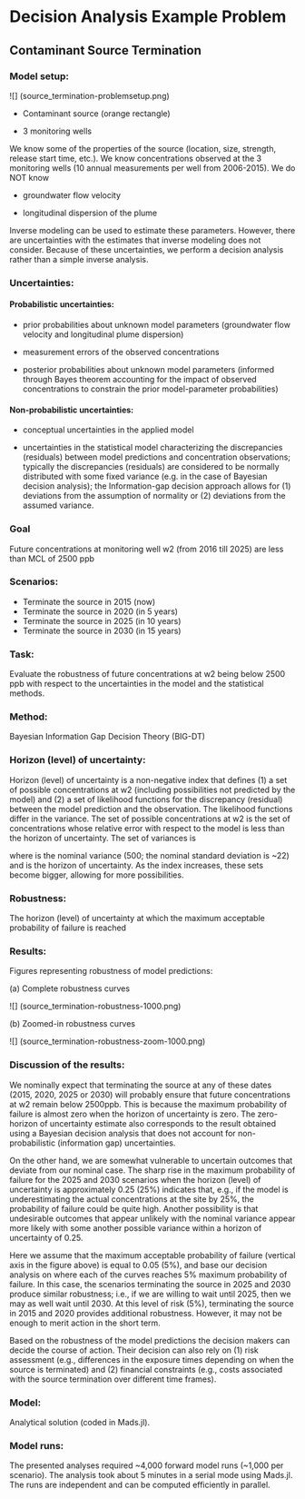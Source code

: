 # Decision Analysis Example Problem
## Contaminant Source Termination

### Model setup:

![] (source_termination-problemsetup.png)

* Contaminant source (orange rectangle)

* 3 monitoring wells

We know some of the properties of the source (location, size, strength, release start time, etc.).
We know concentrations observed at the 3 monitoring wells (10 annual measurements per well from 2006-2015).
We do NOT know

*	groundwater flow velocity

*	longitudinal dispersion of the plume

Inverse modeling can be used to estimate these parameters.
However, there are uncertainties with the estimates that inverse modeling does not consider.
Because of these uncertainties, we perform a decision analysis rather than a simple inverse analysis.

### Uncertainties:

#### Probabilistic uncertainties:

*	prior probabilities about unknown model parameters (groundwater flow velocity and longitudinal plume dispersion)

*	measurement errors of the observed concentrations

*	posterior probabilities about unknown model parameters (informed through Bayes theorem accounting for the impact of observed concentrations to constrain the prior model-parameter probabilities)

#### Non-probabilistic uncertainties:

*	conceptual uncertainties in the applied model

*	uncertainties in the statistical model characterizing the discrepancies (residuals) between model predictions and concentration observations; typically the discrepancies (residuals) are considered to be normally distributed with some fixed variance (e.g. in the case of Bayesian decision analysis); the Information-gap decision approach allows for (1) deviations from the assumption of normality or (2) deviations from the assumed variance.

### Goal

Future concentrations at monitoring well w2 (from 2016 till 2025) are less than MCL of 2500 ppb

### Scenarios:

* Terminate the source in 2015 (now)
* Terminate the source in 2020 (in 5 years)
* Terminate the source in 2025 (in 10 years)
* Terminate the source in 2030 (in 15 years)

### Task:

Evaluate the robustness of future concentrations at w2 being below 2500 ppb with respect to the uncertainties in the model and the statistical methods.

### Method:

Bayesian Information Gap Decision Theory (BIG-DT)

### Horizon (level) of uncertainty:

Horizon (level) of uncertainty is a non-negative index that defines
(1) a set of possible concentrations at w2 (including possibilities not predicted by the model) and
(2) a set of likelihood functions for the discrepancy (residual) between the model prediction and the observation.
The likelihood functions differ in the variance.
The set of possible concentrations at w2 is the set of concentrations whose relative error with respect to the model is less than the horizon of uncertainty.
The set of variances is

where   is the nominal variance (500; the nominal standard deviation is ~22) and   is the horizon of uncertainty.
As the index increases, these sets become bigger, allowing for more possibilities.

### Robustness:

The horizon (level) of uncertainty at which the maximum acceptable probability of failure is reached

### Results:

Figures representing robustness of model predictions:

(a) Complete robustness curves

![] (source_termination-robustness-1000.png)

(b) Zoomed-in robustness curves

![] (source_termination-robustness-zoom-1000.png)

### Discussion of the results:

We nominally expect that terminating the source at any of these dates (2015, 2020, 2025 or 2030) will probably ensure that future concentrations at w2 remain below 2500ppb.
This is because the maximum probability of failure is almost zero when the horizon of uncertainty is zero.
The zero-horizon of uncertainty estimate also corresponds to the result obtained using a Bayesian decision analysis that does not account for non-probabilistic (information gap) uncertainties.

On the other hand, we are somewhat vulnerable to uncertain outcomes that deviate from our nominal case.
The sharp rise in the maximum probability of failure for the 2025 and 2030 scenarios when the horizon (level) of uncertainty is approximately 0.25 (25%) indicates that, e.g., if the model is underestimating the actual concentrations at the site by 25%, the probability of failure could be quite high.
Another possibility is that undesirable outcomes that appear unlikely with the nominal variance appear more likely with some another possible variance within a horizon of uncertainty of 0.25.

Here we assume that the maximum acceptable probability of failure (vertical axis in the figure above) is equal to 0.05 (5%), and base our decision analysis on where each of the curves reaches 5% maximum probability of failure.
In this case, the scenarios terminating the source in 2025 and 2030 produce similar robustness; i.e., if we are willing to wait until 2025, then we may as well wait until 2030.
At this level of risk (5%), terminating the source in 2015 and 2020 provides additional robustness.
However, it may not be enough to merit action in the short term.

Based on the robustness of the model predictions the decision makers can decide the course of action.
Their decision can also rely on
(1) risk assessment (e.g., differences in the exposure times depending on when the source is terminated) and
(2) financial constraints (e.g., costs associated with the source termination over different time frames).

### Model:

Analytical solution (coded in Mads.jl).

### Model runs:

The presented analyses required ~4,000 forward model runs (~1,000 per scenario).
The analysis took about 5 minutes in a serial mode using Mads.jl.
The runs are independent and can be computed efficiently in parallel.
